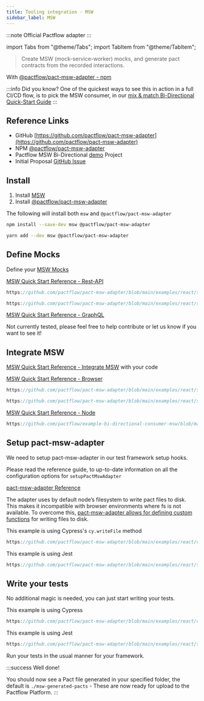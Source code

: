 ```yaml
---
title: Tooling integration - MSW
sidebar_label: MSW
---
```


:::note
Official Pactflow adapter
:::


import Tabs from "@theme/Tabs";
import TabItem from "@theme/TabItem";

> Create MSW (mock-service-worker) mocks, and generate pact contracts from the recorded interactions.

With [@pactflow/pact-msw-adapter - npm](https://www.npmjs.com/package/@pactflow/pact-msw-adapter)

:::info Did you know?
One of the quickest ways to see this in action in a full CI/CD flow, is to pick the MSW consumer, in our [mix & match Bi-Directional Quick-Start Guide](/docs/workshops/quick_starts/bdc)
:::
## Reference Links

- GitHub [https://github.com/pactflow/pact-msw-adapter](https://github.com/pactflow/pact-msw-adapter)
- NPM [@pactflow/pact-msw-adapter](https://www.npmjs.com/package/@pactflow/pact-msw-adapter)
- Pactflow MSW Bi-Directional [demo](/docs/examples/bi-directional/consumer/msw/) Project
- Initial Proposal [GitHub Issue](https://github.com/mswjs/msw/issues/572)

## Install


1. Install [MSW](https://mswjs.io/docs/getting-started/install)
2. Install [@pactflow/pact-msw-adapter](https://github.com/pactflow/pact-msw-adapter)


The following will install both `msw` and `@pactflow/pact-msw-adapter`

<Tabs groupId="packagemanager">
<TabItem value="npm" label="npm" >

```bash
npm install --save-dev msw @pactflow/pact-msw-adapter
```

</TabItem>
<TabItem value="yarn" label="yarn" >

```bash
yarn add --dev msw @pactflow/pact-msw-adapter
```

</TabItem>
</Tabs>


##  Define Mocks

Define your [MSW Mocks](https://mswjs.io/docs/getting-started/mocks)

<Tabs groupId="mswmocktype">
<TabItem value="rest" label="rest" >

[MSW Quick Start Reference - Rest-API](https://mswjs.io/docs/getting-started/mocks/rest-api)
   
```javascript reference
https://github.com/pactflow/pact-msw-adapter/blob/main/examples/react/src/mocks/mockData.js
```
```javascript reference
https://github.com/pactflow/pact-msw-adapter/blob/main/examples/react/src/mocks/handlers.js
```

</TabItem>
<TabItem value="graphql" label="graphql" >

[MSW Quick Start Reference - GraphQL](https://mswjs.io/docs/getting-started/mocks/graphql-api)

Not currently tested, please feel free to help contribute or let us know if you want to see it!

</TabItem>
</Tabs>



##  Integrate MSW

[MSW Quick Start Reference - Integrate MSW](https://mswjs.io/docs/getting-started/integrate) with your code


<Tabs groupId="msw">
<TabItem value="browser" label="browser" >

[MSW Quick Start Reference - Browser](https://mswjs.io/docs/getting-started/integrate/browser)

```javascript reference
https://github.com/pactflow/pact-msw-adapter/blob/main/examples/react/src/mocks/browser.js
```
```javascript reference
https://github.com/pactflow/pact-msw-adapter/blob/main/examples/react/src/index.js
```

</TabItem>
<TabItem value="server" label="server" >

[MSW Quick Start Reference - Node](https://mswjs.io/docs/getting-started/integrate/node)  

```javascript reference
https://github.com/pactflow/example-bi-directional-consumer-msw/blob/master/src/mocks/server.js
```

</TabItem>
</Tabs>



##  Setup pact-msw-adapter 

We need to setup pact-msw-adapter in our test framework setup hooks.

Please read the reference guide, to up-to-date information on all the configuration options for `setupPactMswAdapter`

[pact-msw-adapter Reference](https://github.com/pactflow/pact-msw-adapter/blob/main/README.md)  


<Tabs groupId="msw">
<TabItem value="browser" label="browser" >

The adapter uses by default node’s filesystem to write pact files to disk. This makes it incompatible with browser environments where fs is not available. To overcome this, [pact-msw-adapter allows for defining custom functions](https://github.com/pactflow/pact-msw-adapter#custom-file-writers) for writing files to disk.

This example is using Cypress's `cy.writeFile` method

 ```javascript reference
 https://github.com/pactflow/pact-msw-adapter/blob/main/examples/react/cypress/integration/pactFromMswWorker.spec.js#L1-L75
 ```

</TabItem>
<TabItem value="server" label="server" >

This example is using Jest

 ```javascript reference
 https://github.com/pactflow/pact-msw-adapter/blob/main/examples/react/src/setupTests.js
 ```

</TabItem>
</Tabs>


##  Write your tests

No additional magic is needed, you can just start writing your tests.

<Tabs groupId="msw">
<TabItem value="browser" label="browser" >

This example is using Cypress

 ```javascript reference
 https://github.com/pactflow/pact-msw-adapter/blob/main/examples/react/cypress/integration/pactFromMswWorker.spec.js#L75-L82
 ```

</TabItem>
<TabItem value="server" label="server" >

This example is using Jest

 ```javascript reference
 https://github.com/pactflow/pact-msw-adapter/blob/main/examples/react/src/api.spec.js
 ```

</TabItem>
</Tabs>


Run your tests in the usual manner for your framework.


:::success Well done!

You should now see a Pact file generated in your specified folder, the default is `./msw-generated-pacts` - These are now ready for upload to the Pactflow Platform.
:::
